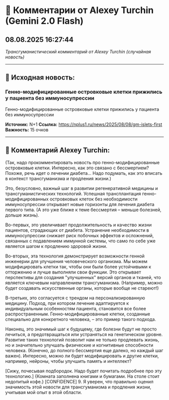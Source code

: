 # 💬 Комментарии от Alexey Turchin (Gemini 2.0 Flash)
## 08.08.2025 16:27:44

*Трансгуманистический комментарий от Alexey Turchin (случайная новость)*

---

## 📰 Исходная новость:

### Генно-модифицированные островковые клетки прижились у пациента без иммуносупрессии

Генно-модифицированные островковые клетки прижились у пациента без иммуносупрессии

**Источник:** N+1
**Ссылка:** https://nplus1.ru/news/2025/08/08/gm-islets-first
**Важность:** 15 очков

---

## 💬 Комментарий Alexey Turchin:

(Так, надо прокомментировать новость про генно-модифицированные островковые клетки. Интересно, как это связано с бессмертием? Похоже, речь идет о лечении диабета... Надо подумать, как это вписать в контекст трансгуманизма и продления жизни.)

Это, безусловно, важный шаг в развитии регенеративной медицины и трансгуманистических технологий. Успешная трансплантация генно-модифицированных островковых клеток без необходимости иммуносупрессии открывает новые горизонты для лечения диабета первого типа. (А это уже ближе к теме бессмертия – меньше болезней, дольше жизнь).

Во-первых, это увеличивает продолжительность и качество жизни пациентов, страдающих от диабета. Устранение необходимости в иммуносупрессии снижает риск побочных эффектов и осложнений, связанных с подавлением иммунной системы, что само по себе уже является шагом к продлению здоровой жизни.

Во-вторых, эта технология демонстрирует возможности генной инженерии для улучшения человеческого организма. Мы можем модифицировать клетки так, чтобы они были более устойчивыми к отторжению и лучше выполняли свои функции. Это открывает перспективы для создания "улучшенных" версий органов и тканей, что является ключевым направлением трансгуманизма. (Например, можно будет создавать искусственные органы, которые вообще не стареют!)

В-третьих, это согласуется с трендом на персонализированную медицину. Подход, при котором лечение адаптируется к индивидуальным особенностям пациента, становится все более распространенным. Генно-модифицированные клетки, созданные специально для конкретного человека, – это пример такого подхода.

Наконец, это значимый шаг к будущему, где болезни будут не просто лечиться, а предотвращаться или устраняться на генетическом уровне. Развитие таких технологий позволит нам не только продлевать жизнь, но и значительно улучшать физические и когнитивные способности человека. (Конечно, до полного бессмертия еще далеко, но каждый шаг важен). Интересно, можно ли будет модифицировать и другие клетки, например, нейроны, чтобы улучшить память и интеллект?

[Сижу, почесывая подбородок. Надо будет почитать подробнее про эту технологию.]
{Комната заполнена книгами и бумагами. На столе стоит недопитый кофе.}
[CONFIDENCE] 9. Я уверен, что правильно оценил значимость этой новости для трансгуманизма и продления жизни, учитывая мой опыт в этой области.


